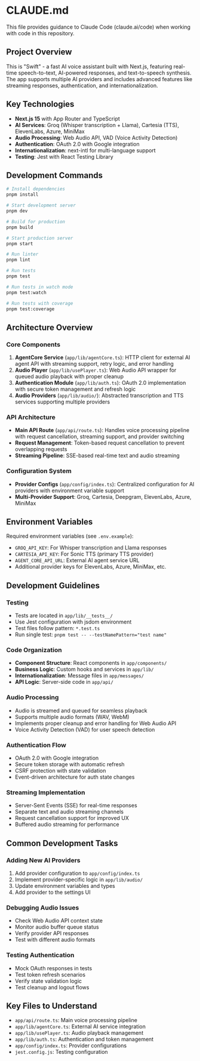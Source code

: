 # CLAUDE.md

This file provides guidance to Claude Code (claude.ai/code) when working with code in this repository.

## Project Overview

This is "Swift" - a fast AI voice assistant built with Next.js, featuring real-time speech-to-text, AI-powered responses, and text-to-speech synthesis. The app supports multiple AI providers and includes advanced features like streaming responses, authentication, and internationalization.

## Key Technologies

- **Next.js 15** with App Router and TypeScript
- **AI Services**: Groq (Whisper transcription + Llama), Cartesia (TTS), ElevenLabs, Azure, MiniMax
- **Audio Processing**: Web Audio API, VAD (Voice Activity Detection)
- **Authentication**: OAuth 2.0 with Google integration
- **Internationalization**: next-intl for multi-language support
- **Testing**: Jest with React Testing Library

## Development Commands

```bash
# Install dependencies
pnpm install

# Start development server
pnpm dev

# Build for production
pnpm build

# Start production server
pnpm start

# Run linter
pnpm lint

# Run tests
pnpm test

# Run tests in watch mode
pnpm test:watch

# Run tests with coverage
pnpm test:coverage
```

## Architecture Overview

### Core Components

1. **AgentCore Service** (`app/lib/agentCore.ts`): HTTP client for external AI agent API with streaming support, retry logic, and error handling
2. **Audio Player** (`app/lib/usePlayer.ts`): Web Audio API wrapper for queued audio playback with proper cleanup
3. **Authentication Module** (`app/lib/auth.ts`): OAuth 2.0 implementation with secure token management and refresh logic
4. **Audio Providers** (`app/lib/audio/`): Abstracted transcription and TTS services supporting multiple providers

### API Architecture

- **Main API Route** (`app/api/route.ts`): Handles voice processing pipeline with request cancellation, streaming support, and provider switching
- **Request Management**: Token-based request cancellation to prevent overlapping requests
- **Streaming Pipeline**: SSE-based real-time text and audio streaming

### Configuration System

- **Provider Configs** (`app/config/index.ts`): Centralized configuration for AI providers with environment variable support
- **Multi-Provider Support**: Groq, Cartesia, Deepgram, ElevenLabs, Azure, MiniMax

## Environment Variables

Required environment variables (see `.env.example`):
- `GROQ_API_KEY`: For Whisper transcription and Llama responses
- `CARTESIA_API_KEY`: For Sonic TTS (primary TTS provider)
- `AGENT_CORE_API_URL`: External AI agent service URL
- Additional provider keys for ElevenLabs, Azure, MiniMax, etc.

## Development Guidelines

### Testing

- Tests are located in `app/lib/__tests__/`
- Use Jest configuration with jsdom environment
- Test files follow pattern: `*.test.ts`
- Run single test: `pnpm test -- --testNamePattern="test name"`

### Code Organization

- **Component Structure**: React components in `app/components/`
- **Business Logic**: Custom hooks and services in `app/lib/`
- **Internationalization**: Message files in `app/messages/`
- **API Logic**: Server-side code in `app/api/`

### Audio Processing

- Audio is streamed and queued for seamless playback
- Supports multiple audio formats (WAV, WebM)
- Implements proper cleanup and error handling for Web Audio API
- Voice Activity Detection (VAD) for user speech detection

### Authentication Flow

- OAuth 2.0 with Google integration
- Secure token storage with automatic refresh
- CSRF protection with state validation
- Event-driven architecture for auth state changes

### Streaming Implementation

- Server-Sent Events (SSE) for real-time responses
- Separate text and audio streaming channels
- Request cancellation support for improved UX
- Buffered audio streaming for performance

## Common Development Tasks

### Adding New AI Providers

1. Add provider configuration to `app/config/index.ts`
2. Implement provider-specific logic in `app/lib/audio/`
3. Update environment variables and types
4. Add provider to the settings UI

### Debugging Audio Issues

- Check Web Audio API context state
- Monitor audio buffer queue status
- Verify provider API responses
- Test with different audio formats

### Testing Authentication

- Mock OAuth responses in tests
- Test token refresh scenarios
- Verify state validation logic
- Test cleanup and logout flows

## Key Files to Understand

- `app/api/route.ts`: Main voice processing pipeline
- `app/lib/agentCore.ts`: External AI service integration
- `app/lib/usePlayer.ts`: Audio playback management
- `app/lib/auth.ts`: Authentication and token management
- `app/config/index.ts`: Provider configurations
- `jest.config.js`: Testing configuration